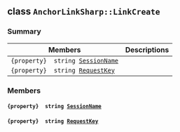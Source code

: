 ## class `AnchorLinkSharp::LinkCreate` 

### Summary

 Members                        | Descriptions                                
--------------------------------|---------------------------------------------
`{property}  string `[`SessionName`](#class_anchor_link_sharp_1_1_link_create_1a003a079d6f148a715a47b0d704f7f1e3) | 
`{property}  string `[`RequestKey`](#class_anchor_link_sharp_1_1_link_create_1a9abce1299a3e8cb46f79ff2caba91d59) | 

### Members

#### `{property}  string `[`SessionName`](#class_anchor_link_sharp_1_1_link_create_1a003a079d6f148a715a47b0d704f7f1e3) 

#### `{property}  string `[`RequestKey`](#class_anchor_link_sharp_1_1_link_create_1a9abce1299a3e8cb46f79ff2caba91d59) 

